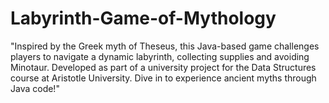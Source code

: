 # Labyrinth-Game-of-Mythology
"Inspired by the Greek myth of Theseus, this Java-based game challenges players to navigate a dynamic labyrinth, collecting supplies and avoiding Minotaur. Developed as part of a university project for the Data Structures course at Aristotle University. Dive in to experience ancient myths through Java code!"
